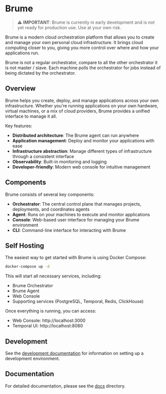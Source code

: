 # Brume

> ⚠️ **IMPORTANT**: Brume is currently in early development and is not yet ready for production use. Use at your own risk.

Brume is a modern cloud orchestration platform that allows you to create and manage your own personal cloud infrastructure. It brings cloud computing closer to you, giving you more control over where and how your applications run.

Brume is not a regular orchestrator, compare to all the other orchestrator it is not master / slave. Each machine polls the orchestrator for jobs instead of being dictated by the orchestrator.

## Overview

Brume helps you create, deploy, and manage applications across your own infrastructure. Whether you're running applications on your own hardware, virtual machines, or a mix of cloud providers, Brume provides a unified interface to manage it all.

Key features:

- **Distributed architecture**: The Brume agent can run anywhere
- **Application management**: Deploy and monitor your applications with ease
- **Infrastructure abstraction**: Manage different types of infrastructure through a consistent interface
- **Observability**: Built-in monitoring and logging
- **Developer-friendly**: Modern web console for intuitive management

## Components

Brume consists of several key components:

- **Orchestrator**: The central control plane that manages projects, deployments, and coordinates agents
- **Agent**: Runs on your machines to execute and monitor applications
- **Console**: Web-based user interface for managing your Brume environment
- **CLI**: Command-line interface for interacting with Brume

## Self Hosting

The easiest way to get started with Brume is using Docker Compose:

```bash
docker-compose up -d
```

This will start all necessary services, including:

- Brume Orchestrator
- Brume Agent
- Web Console
- Supporting services (PostgreSQL, Temporal, Redis, ClickHouse)

Once everything is running, you can access:

- Web Console: http://localhost:3000
- Temporal UI: http://localhost:8080

## Development

See the [development documentation](./docs/development.md) for information on setting up a development environment.

## Documentation

For detailed documentation, please see the [docs](./docs) directory.
